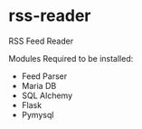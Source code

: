 # rss-reader
RSS Feed Reader

Modules Required to be installed:
- Feed Parser
- Maria DB
- SQL Alchemy
- Flask
- Pymysql